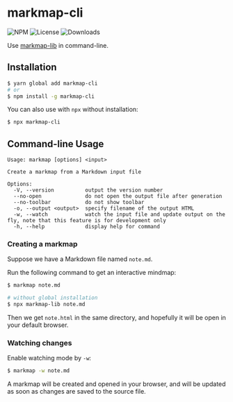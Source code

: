 # markmap-cli

![NPM](https://img.shields.io/npm/v/markmap-cli.svg)
![License](https://img.shields.io/npm/l/markmap-cli.svg)
![Downloads](https://img.shields.io/npm/dt/markmap-cli.svg)

Use [markmap-lib](https://markmap.js.org/) in command-line.

## Installation

```sh
$ yarn global add markmap-cli
# or
$ npm install -g markmap-cli
```

You can also use with `npx` without installation:

```sh
$ npx markmap-cli
```

## Command-line Usage

```
Usage: markmap [options] <input>

Create a markmap from a Markdown input file

Options:
  -V, --version          output the version number
  --no-open              do not open the output file after generation
  --no-toolbar           do not show toolbar
  -o, --output <output>  specify filename of the output HTML
  -w, --watch            watch the input file and update output on the fly, note that this feature is for development only
  -h, --help             display help for command
```

### Creating a markmap

Suppose we have a Markdown file named `note.md`.

Run the following command to get an interactive mindmap:

```sh
$ markmap note.md

# without global installation
$ npx markmap-lib note.md
```

Then we get `note.html` in the same directory, and hopefully it will be open in your default browser.

### Watching changes

Enable watching mode by `-w`:

```sh
$ markmap -w note.md
```

A markmap will be created and opened in your browser, and will be updated as soon as changes are saved to the source file.
